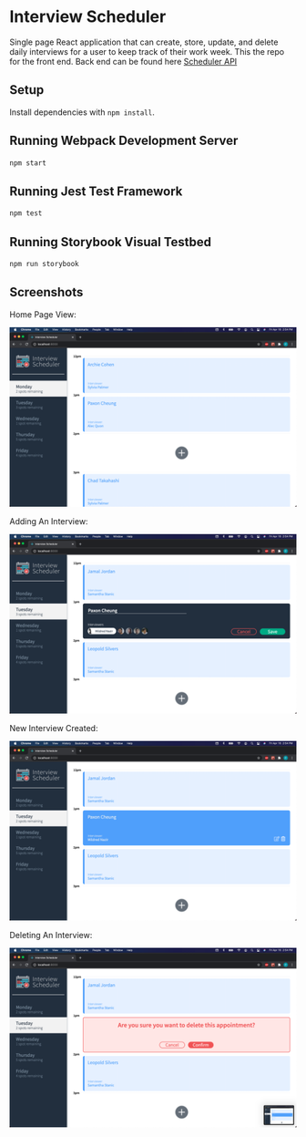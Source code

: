 # Interview Scheduler

Single page React application that can create, store, update, and delete daily interviews for a user to keep track of their work week. This the repo for the front end. Back end can be found here [Scheduler API](https://github.com/Pax14/scheduler-api)

## Setup

Install dependencies with `npm install`.

## Running Webpack Development Server

```sh
npm start
```

## Running Jest Test Framework

```sh
npm test
```

## Running Storybook Visual Testbed

```sh
npm run storybook
```

## Screenshots

Home Page View:

!["1"](/images/1.png)

Adding An Interview:

!["2"](/images/2.png)

New Interview Created:

!["3"](/images/3.png)

Deleting An Interview:

!["4"](/images/4.png)


